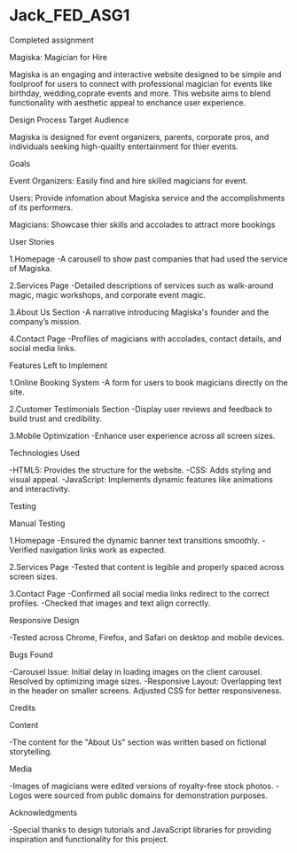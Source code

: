 # Jack_FED_ASG1
Completed assignment

Magiska: Magician for Hire

Magiska is an engaging and interactive website designed to be simple and foolproof for users to connect with professional magician for events like birthday, wedding,coprate events and more. This website aims to blend functionality with aesthetic appeal to enchance user experience.

Design Process
Target Audience

Magiska is designed for event organizers, parents, corporate pros, and individuals seeking high-quailty entertainment for thier events.

Goals

Event Organizers: Easily find and hire skilled magicians for event. 

Users: Provide infomation about Magiska service and the accomplishments of its performers.

Magicians: Showcase thier skills and accolades to attract more bookings

User Stories

1.Homepage
-A carousell to show past companies that had used the service of Magiska.

2.Services Page
-Detailed descriptions of services such as walk-around magic, magic workshops, and corporate event magic.

3.About Us Section
-A narrative introducing Magiska's founder and the company’s mission.

4.Contact Page
-Profiles of magicians with accolades, contact details, and social media links.

Features Left to Implement

1.Online Booking System
-A form for users to book magicians directly on the site.

2.Customer Testimonials Section
-Display user reviews and feedback to build trust and credibility.

3.Mobile Optimization
-Enhance user experience across all screen sizes.

Technologies Used

-HTML5: Provides the structure for the website.
-CSS: Adds styling and visual appeal.
-JavaScript: Implements dynamic features like animations and interactivity.


Testing

Manual Testing

1.Homepage
-Ensured the dynamic banner text transitions smoothly.
-Verified navigation links work as expected.

2.Services Page
-Tested that content is legible and properly spaced across screen sizes.

3.Contact Page
-Confirmed all social media links redirect to the correct profiles.
-Checked that images and text align correctly.

Responsive Design

-Tested across Chrome, Firefox, and Safari on desktop and mobile devices.

Bugs Found

-Carousel Issue: Initial delay in loading images on the client carousel. Resolved by optimizing image sizes.
-Responsive Layout: Overlapping text in the header on smaller screens. Adjusted CSS for better responsiveness.

Credits

Content

-The content for the "About Us" section was written based on fictional storytelling.

Media

-Images of magicians were edited versions of royalty-free stock photos.
-Logos were sourced from public domains for demonstration purposes.

Acknowledgments

-Special thanks to design tutorials and JavaScript libraries for providing inspiration and functionality for this project.